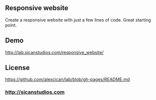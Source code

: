 ## Responsive website
Create a responsive website with just a few lines of code. Great starting point.

## Demo
http://lab.sicanstudios.com/responsive_website/

## License
https://github.com/alexcican/lab/blob/gh-pages/README.md

### http://sicanstudios.com